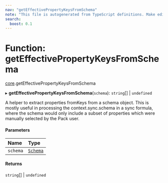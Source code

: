 ```yaml
---
nav: "getEffectivePropertyKeysFromSchema"
note: "This file is autogenerated from TypeScript definitions. Make edits to the comments in the TypeScript file and then run `make docs` to regenerate this file."
search:
  boost: 0.1
---
```

# Function: getEffectivePropertyKeysFromSchema

[core](../modules/core.md).getEffectivePropertyKeysFromSchema

▸ **getEffectivePropertyKeysFromSchema**(`schema`): `string`[] \| `undefined`

A helper to extract properties fromKeys from a schema object. This is mostly useful
in processing the context.sync.schema in a sync formula, where the schema would only
include a subset of properties which were manually selected by the Pack user.

#### Parameters

| Name | Type |
| :------ | :------ |
| `schema` | [`Schema`](../types/core.Schema.md) |

#### Returns

`string`[] \| `undefined`
